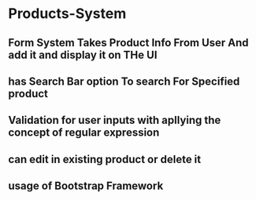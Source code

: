 ﻿# Products-System
## Form System Takes Product Info From User And add it and display it on THe UI
## has Search Bar option To search For Specified product 
## Validation for user inputs with apllying the concept of regular expression 
## can edit in existing product or delete it 
## usage of Bootstrap Framework
